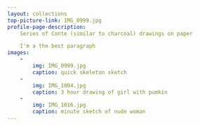 ```yaml
---
layout: collections
top-picture-link: IMG_0999.jpg
profile-page-description:
    Series of Conte (similar to charcoal) drawings on paper

    I'm a the best paragraph
images:
    -
        img: IMG_0999.jpg
        caption: quick skeleton sketch
    -
        img: IMG_1004.jpg
        caption: 3 hour drawing of girl with pumkin
    -
        img: IMG_1016.jpg
        caption: minute sketch of nude woman
---
```

